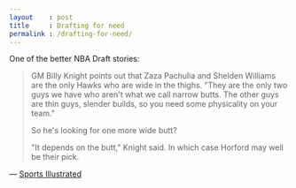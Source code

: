 ```yaml
---
layout    : post
title     : Drafting for need
permalink : /drafting-for-need/
---
```


One of the better NBA Draft stories:

> GM Billy Knight points out that Zaza Pachulia and Shelden Williams are the only Hawks who are wide in the thighs. "They are the only two guys we have who aren't what we call narrow butts. The other guys are thin guys, slender builds, so you need some physicality on your team."
> 
> So he's looking for one more wide butt?
> 
> "It depends on the butt," Knight said. In which case Horford may well be their pick.

&mdash; [Sports Illustrated](https://web.archive.org/web/20070716201622/http://sportsillustrated.cnn.com/2007/writers/ian_thomsen/06/22/hawks.garnett/1.html)